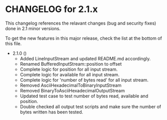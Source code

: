 CHANGELOG for 2.1.x
=====================

This changelog references the relavant changes (bug and security fixes) done in
2.1 minor versions.

To get the new features in this major release, check the list at the bottom of
this file.

* 2.1.0 ()
    * Added LineInputStream and updated README.md accordingly.
    * Renamed BufferedInputStream::position to offset
    * Complete logic for position for all input stream.
    * Complete logic for available for all input stream.
    * Complete logic for 'number of bytes read' for all input stream.
    * Removed AsciiHexadecimalToBinaryInputStream
    * Removed BinaryToAsciiHexadecimalOutputStream
    * Updated test case to test number of bytes read, available and position.
    * Double checked all output test scripts and make sure the number of bytes
      written has been tested.

